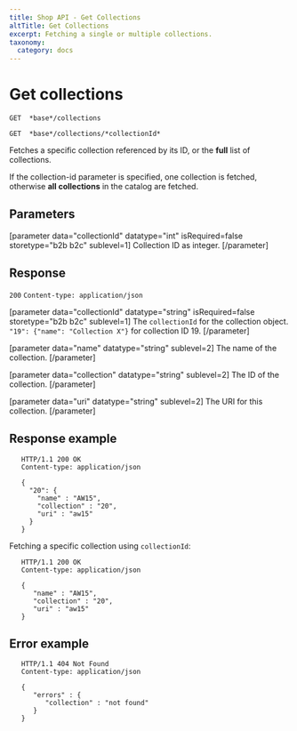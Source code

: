 ```yaml
---
title: Shop API - Get Collections
altTitle: Get Collections
excerpt: Fetching a single or multiple collections.
taxonomy:
  category: docs
---
```


# Get collections

```text
GET  *base*/collections
```

```text
GET  *base*/collections/*collectionId*
```

Fetches a specific collection referenced by its ID, or the **full** list of collections.

If the collection-id parameter is specified, one collection is fetched, otherwise **all collections** in the catalog are fetched.

## Parameters

[parameter data="collectionId" datatype="int" isRequired=false storetype="b2b b2c" sublevel=1]
Collection ID as integer.
[/parameter]

## Response
`200` `Content-type: application/json`

[parameter data="collectionId" datatype="string" isRequired=false storetype="b2b b2c" sublevel=1]
The ``collectionId`` for the collection object.
``"19": {"name": "Collection X"}`` for collection ID 19.
[/parameter]

[parameter data="name" datatype="string" sublevel=2]
The name of the collection.
[/parameter]

[parameter data="collection" datatype="string" sublevel=2]
The ID of the collection.
[/parameter]

[parameter data="uri" datatype="string" sublevel=2]
The URI for this collection.
[/parameter]

## Response example

```http
   HTTP/1.1 200 OK
   Content-type: application/json

   {
     "20": {
       "name" : "AW15",
       "collection" : "20",
       "uri" : "aw15"
     }
   }
```

Fetching a specific collection using `collectionId`:

```http
   HTTP/1.1 200 OK
   Content-type: application/json

   {
      "name" : "AW15",
      "collection" : "20",
      "uri" : "aw15"
   }
```

## Error example

```http
   HTTP/1.1 404 Not Found
   Content-type: application/json

   {
      "errors" : {
         "collection" : "not found"
      }
   }
```